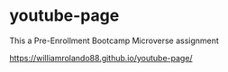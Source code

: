 # youtube-page
This a Pre-Enrollment Bootcamp Microverse assignment


https://williamrolando88.github.io/youtube-page/
